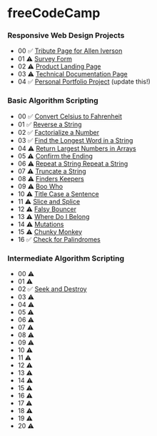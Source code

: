 # freeCodeCamp

### Responsive Web Design Projects

- 00 ✅ [Tribute Page for Allen Iverson](https://codepen.io/simbaxo/full/xdbrRB/)
- 01 ⚠️ [Survey Form](https://codepen.io/simbaxo/pen/mzZGgg)
- 02 ⚠️ [Product Landing Page]()
- 03 ⚠️ [Technical Documentation Page]()
- 04 ✅ [Personal Portfolio Project](https://codepen.io/simbaxo/full/vmORXq/) (update this!)

### Basic Algorithm Scripting

- 00 ✅ [Convert Celsius to Fahrenheit](https://learn.freecodecamp.org/javascript-algorithms-and-data-structures/basic-algorithm-scripting/convert-celsius-to-fahrenheit)
- 01 ✅ [Reverse a String](https://www.freecodecamp.org/challenges/reverse-a-string)
- 02 ✅ [Factorialize a Number](https://www.freecodecamp.org/challenges/factorialize-a-number)
- 03 ✅ [Find the Longest Word in a String](https://www.freecodecamp.org/challenges/find-the-longest-word-in-a-string)
- 04 ⚠️ [Return Largest Numbers in Arrays](https://learn.freecodecamp.org/javascript-algorithms-and-data-structures/basic-algorithm-scripting/return-largest-numbers-in-arrays)
- 05 ⚠️ [Confirm the Ending](https://learn.freecodecamp.org/javascript-algorithms-and-data-structures/basic-algorithm-scripting/confirm-the-ending/)
- 06 ⚠️ [Repeat a String Repeat a String](https://learn.freecodecamp.org/javascript-algorithms-and-data-structures/basic-algorithm-scripting/repeat-a-string-repeat-a-string/)
- 07 ⚠️ [Truncate a String](https://learn.freecodecamp.org/javascript-algorithms-and-data-structures/basic-algorithm-scripting/truncate-a-string/)
- 08 ⚠️ [Finders Keepers](https://learn.freecodecamp.org/javascript-algorithms-and-data-structures/basic-algorithm-scripting/finders-keepers/)
- 09 ⚠️ [Boo Who](https://learn.freecodecamp.org/javascript-algorithms-and-data-structures/basic-algorithm-scripting/boo-who/)
- 10 ⚠️ [Title Case a Sentence](https://learn.freecodecamp.org/javascript-algorithms-and-data-structures/basic-algorithm-scripting/title-case-a-sentence/)
- 11 ⚠️ [Slice and Splice](https://learn.freecodecamp.org/javascript-algorithms-and-data-structures/basic-algorithm-scripting/slice-and-splice/)
- 12 ⚠️ [Falsy Bouncer](https://learn.freecodecamp.org/javascript-algorithms-and-data-structures/basic-algorithm-scripting/falsy-bouncer/)
- 13 ⚠️ [Where Do I Belong](https://learn.freecodecamp.org/javascript-algorithms-and-data-structures/basic-algorithm-scripting/where-do-i-belong/)
- 14 ⚠️ [Mutations](https://learn.freecodecamp.org/javascript-algorithms-and-data-structures/basic-algorithm-scripting/mutations/)
- 15 ⚠️ [Chunky Monkey](https://learn.freecodecamp.org/javascript-algorithms-and-data-structures/basic-algorithm-scripting/chunky-monkey/)
- 16 ✅ [Check for Palindromes](https://www.freecodecamp.org/challenges/check-for-palindromes)

### Intermediate Algorithm Scripting

- 00 ⚠️
- 01 ⚠️
- 02 ✅ [Seek and Destroy](https://learn.freecodecamp.org/javascript-algorithms-and-data-structures/intermediate-algorithm-scripting/seek-and-destroy)
- 03 ⚠️
- 04 ⚠️
- 05 ⚠️
- 06 ⚠️
- 07 ⚠️
- 08 ⚠️
- 09 ⚠️
- 10 ⚠️
- 11 ⚠️
- 12 ⚠️
- 13 ⚠️
- 14 ⚠️
- 15 ⚠️
- 16 ⚠️
- 17 ⚠️
- 18 ⚠️
- 19 ⚠️
- 20 ⚠️